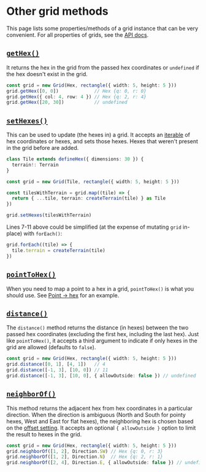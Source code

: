 # Other grid methods

This page lists some properties/methods of a grid instance that can be very convenient. For all properties of grids, see the [API docs](/api/classes/Grid).

## [`getHex()`](/api/classes/Grid#getHex)

It returns the hex in the grid from the passed hex coordinates or `undefined` if the hex doesn't exist in the grid.

```typescript
const grid = new Grid(Hex, rectangle({ width: 5, height: 5 }))
grid.getHex([0, 0])             // Hex {q: 0, r: 0}
grid.getHex({ col: 4, row: 4 }) // Hex {q: 2, r: 4}
grid.getHex([20, 30])           // undefined
```

## [`setHexes()`](/api/classes/Grid#setHexes)

This can be used to update (the hexes in) a grid. It accepts an [iterable](https://developer.mozilla.org/en-US/docs/Web/JavaScript/Reference/Iteration_protocols#the_iterable_protocol) of hex coordinates or hexes, and sets those hexes. Hexes that weren't present in the grid before are added.

```typescript
class Tile extends defineHex({ dimensions: 30 }) {
  terrain!: Terrain
}

const grid = new Grid(Tile, rectangle({ width: 5, height: 5 }))

const tilesWithTerrain = grid.map((tile) => {
  return { ...tile, terrain: createTerrain(tile) } as Tile
})

grid.setHexes(tilesWithTerrain)
```

Lines 7-11 above could be simplified (at the expense of mutating `grid` in-place) with `forEach()`:

```typescript
grid.forEach((tile) => {
  tile.terrain = createTerrain(tile)
})
```

## [`pointToHex()`](/api/classes/Grid#pointToHex)

When you need to map a point to a hex in a grid, `pointToHex()` is what you should use. See [Point → hex](/guide/point-to-hex) for an example.

## [`distance()`](/api/classes/Grid#distance)

The `distance()` method returns the distance (in hexes) between the two passed hex coordinates (excluding the first hex, including the last hex). Just like `pointToHex()`, it accepts a third argument to indicate if only hexes in the grid are allowed (defaults to `false`).

```typescript
const grid = new Grid(Hex, rectangle({ width: 5, height: 5 }))
grid.distance([0, 1], [4, 1])   // 4
grid.distance([-1, 3], [10, 0]) // 11
grid.distance([-1, 3], [10, 0], { allowOutside: false }) // undefined
```

## [`neighborOf()`](/api/classes/Grid#neighborOf)

This method returns the adjacent hex from hex coordinates in a particular direction. When the direction is ambiguous (North and South for pointy hexes, West and East for flat hexes), the neighboring hex is chosen based on the [offset setting](/api/interfaces/HexSettings#offset). It accepts an optional `{ allowOutside }` option to limit the result to hexes in the grid.

```typescript
const grid = new Grid(Hex, rectangle({ width: 5, height: 5 }))
grid.neighborOf([1, 2], Direction.SW) // Hex {q: 0, r: 3}
grid.neighborOf([1, 2], Direction.N)  // Hex {q: 2, r: 1}
grid.neighborOf([2, 4], Direction.E, { allowOutside: false }) // undefined
```
